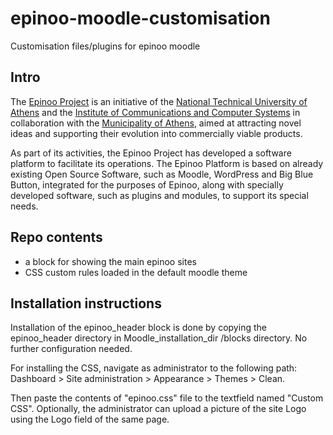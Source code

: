 # epinoo-moodle-customisation
Customisation files/plugins for epinoo moodle



## Intro

The [Epinoo Project](http://www.epinoo.gr/) is an initiative of the
[National Technical University of Athens](http://www.ntua.gr) and the
[Institute of Communications and Computer Systems](http://www.iccs.gr) in
collaboration with the [Municipality of Athens](https://www.cityofathens.gr/),
aimed at attracting novel ideas and supporting their evolution into commercially
viable products.

As part of its activities, the Epinoo Project has developed a software platform
to facilitate its operations. The Epinoo Platform is based on already existing
Open Source Software, such as Moodle, WordPress and Big Blue Button, integrated
for the purposes of Epinoo, along with specially developed software, such as
plugins and modules, to support its special needs.


## Repo contents

 - a block for showing the main epinoo sites
 - CSS custom rules loaded in the default moodle theme
 
 
## Installation instructions
 
Installation of the epinoo_header block is done by copying the  epinoo_header directory 
in Moodle_installation_dir /blocks directory. No further configuration needed.
 
For installing the CSS, navigate as administrator to the following path: 
Dashboard > Site administration > Appearance > Themes > Clean. 

Then paste the contents of "epinoo.css" file to the textfield named "Custom CSS". 
Optionally, the administrator can upload a picture of the site Logo using the Logo field 
of the same page.

